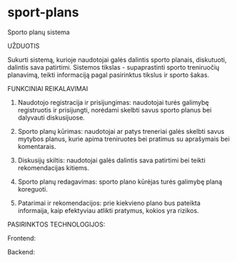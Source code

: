 # sport-plans

Sporto planų sistema

UŽDUOTIS

Sukurti sistemą, kurioje naudotojai galės dalintis sporto planais, diskutuoti, dalintis sava patirtimi. Sistemos tikslas - supaprastinti sporto treniruočių planavimą, teikti informaciją pagal pasirinktus tikslus ir sporto šakas.

FUNKCINIAI REIKALAVIMAI

1. Naudotojo registracija ir prisijungimas: naudotojai turės galimybę registruotis ir prisijungti, norėdami skelbti savus sporto planus bei dalyvauti diskusijuose.

2. Sporto planų kūrimas: naudotojai ar patys treneriai galės skelbti savus mytybos planus, kurie apima treniruotes bei pratimus su aprašymais bei komentarais.

3. Diskusijų skiltis: naudotojai galės dalintis sava patirtimi bei teikti rekomendacijas kitiems.

4. Sporto planų redagavimas: sporto plano kūrėjas turės galimybę planą koreguoti.

5. Patarimai ir rekomendacijos: prie kiekvieno plano bus pateikta informaija, kaip efektyviau atlikti pratymus, kokios yra rizikos.

PASIRINKTOS TECHNOLOGIJOS:

Frontend:

Backend:
